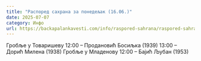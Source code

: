 ```yaml
---
title: "Распоред сахрана за понедељак (16.06.)"
date: 2025-07-07
category: Инфо
url: https://backapalankavesti.com/info/raspored-sahrana/raspored-sahrana-za-ponedeljak-16-06/
---
```


Гробље у Товаришеву
12:00 – Продановић Босиљка (1939)
13:00 – Дорић Милена (1938)
Гробље у Младенову
12:00 – Бајић Љубан (1953)
